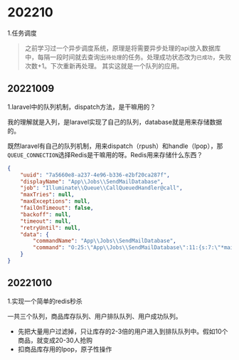 # 202210
1.任务调度
> 之前学习过一个异步调度系统，原理是将需要异步处理的api放入数据库中，每隔一段时间就去查询出`待处理`的任务。处理成功状态改为`已成功`，失败次数+1。下次重新再处理。
> 其实这就是一个队列的应用。



## 20221009

1.laravel中的队列机制，dispatch方法，是干嘛用的？

我的理解就是入列，是laravel实现了自己的队列，database就是用来存储数据的。



既然laravel有自己的队列机制，用来dispatch（rpush）和handle（lpop），那`QUEUE_CONNECTION`选择Redis是干嘛用的呀。Redis用来存储什么东西？

```json
{
    "uuid": "7a5660e8-a237-4e96-b336-e2bf20ca287f", 
    "displayName": "App\\Jobs\\SendMailDatabase", 
    "job": "Illuminate\\Queue\\CallQueuedHandler@call", 
    "maxTries": null, 
    "maxExceptions": null, 
    "failOnTimeout": false, 
    "backoff": null, 
    "timeout": null, 
    "retryUntil": null, 
    "data": {
        "commandName": "App\\Jobs\\SendMailDatabase", 
        "command": "O:25:\"App\\Jobs\\SendMailDatabase\":11:{s:7:\"*mail\";O:45:\"Illuminate\\Contracts\\Database\\ModelIdentifier\":4:{s:5:\"class\";s:19:\"App\\Models\\SendMail\";s:2:\"id\";i:19;s:9:\"relations\";a:0:{}s:10:\"connection\";s:5:\"mysql\";}s:3:\"job\";N;s:10:\"connection\";N;s:5:\"queue\";N;s:15:\"chainConnection\";N;s:10:\"chainQueue\";N;s:19:\"chainCatchCallbacks\";N;s:5:\"delay\";i:200;s:11:\"afterCommit\";N;s:10:\"middleware\";a:0:{}s:7:\"chained\";a:0:{}}"
    }
}
```



## 20221010

1.实现一个简单的redis秒杀

一共三个队列，商品库存队列、用户排队队列、用户成功队列。

- 先把大量用户过滤掉，只让库存的2-3倍的用户进入到排队队列中。假如10个商品，就变成20-30人抢购
- 扣商品库存用的lpop，原子性操作









